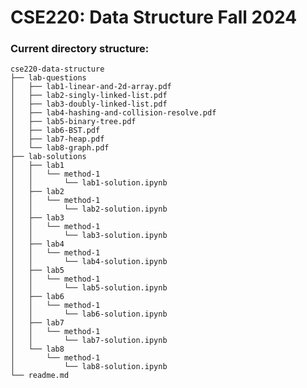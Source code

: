# CSE220: Data Structure Fall 2024


### Current directory structure:

    cse220-data-structure
    ├── lab-questions
    │   ├── lab1-linear-and-2d-array.pdf
    │   ├── lab2-singly-linked-list.pdf
    │   ├── lab3-doubly-linked-list.pdf
    │   ├── lab4-hashing-and-collision-resolve.pdf
    │   ├── lab5-binary-tree.pdf
    │   ├── lab6-BST.pdf
    │   ├── lab7-heap.pdf
    │   └── lab8-graph.pdf
    ├── lab-solutions
    │   ├── lab1
    │   │   └── method-1
    │   │       └── lab1-solution.ipynb
    │   ├── lab2
    │   │   └── method-1
    │   │       └── lab2-solution.ipynb
    │   ├── lab3
    │   │   └── method-1
    │   │       └── lab3-solution.ipynb
    │   ├── lab4
    │   │   └── method-1
    │   │       └── lab4-solution.ipynb
    │   ├── lab5
    │   │   └── method-1
    │   │       └── lab5-solution.ipynb
    │   ├── lab6
    │   │   └── method-1
    │   │       └── lab6-solution.ipynb
    │   ├── lab7
    │   │   └── method-1
    │   │       └── lab7-solution.ipynb
    │   └── lab8
    │       └── method-1
    │           └── lab8-solution.ipynb
    └── readme.md
